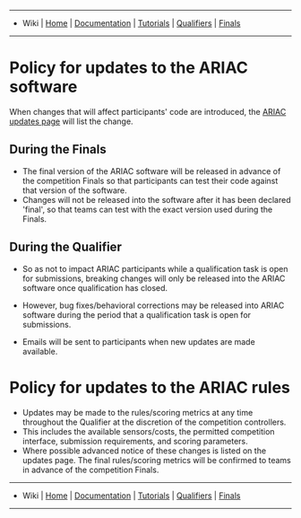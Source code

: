 -------------------------------------------------
- Wiki | [Home](../../README.md) | [Documentation](../documentation/documentation.md) | [Tutorials](../tutorials/tutorials.md) | [Qualifiers](../qualifiers/qualifier.md) | [Finals](../finals/finals.md)
-------------------------------------------------
# Policy for updates to the ARIAC software

<!--When changes that will affect participants' code are introduced, the [ARIAC updates page](https://bitbucket.org/osrf/ariac/wiki/2019/updates) will list the change.-->

When changes that will affect participants' code are introduced, the [ARIAC updates page](../misc/updates.md) will list the change.

## During the Finals
- The final version of the ARIAC software will be released in advance of the competition Finals so that participants can test their code against that version of the software.
- Changes will not be released into the software after it has been declared 'final', so that teams can test with the exact version used during the Finals.

## During the Qualifier
- So as not to impact ARIAC participants while a qualification task is open for submissions, breaking changes will only be released into the ARIAC software once qualification has closed.
- However, bug fixes/behavioral corrections may be released into ARIAC software during the period that a qualification task is open for submissions.

- Emails will be sent to participants when new updates are made available.

# Policy for updates to the ARIAC rules

- Updates may be made to the rules/scoring metrics at any time throughout the Qualifier at the discretion of the competition controllers.
- This includes the available sensors/costs, the permitted competition interface, submission requirements, and scoring parameters.
- Where possible advanced notice of these changes is listed on the updates page.
  The final rules/scoring metrics will be confirmed to teams in advance of the competition Finals.

-------------------------------------------------
- Wiki | [Home](../../README.md) | [Documentation](../documentation/documentation.md) | [Tutorials](../tutorials/tutorials.md) | [Qualifiers](../qualifiers/qualifier.md) | [Finals](../finals/finals.md)

-------------------------------------------------
